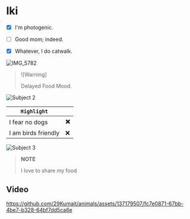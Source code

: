 # Iki


- [X] I'm photogenic.
- [ ] Good mom; indeed.
- [X] Whatever, I do catwalk.


![IMG_5782](https://github.com/29Kumait/animals/assets/137179507/e1195767-86a4-433d-aa69-27bd9dc5f7c9)



> ![Warning]
> 
> Delayed Food Mood.
>
> 

<!-- <blockquote>
    <p>
    
    </p>
    <p>
        It can
    </p>
    <p>
        You can use
    </p>
</blockquote> -->

![Subject 2](https://github.com/29Kumait/animals/assets/137179507/544ec48c-8a5c-4854-8e6d-47675cf1e118)


 
|   `Highlight`       |      |
| ------------------- | ---- |
| I fear no dogs      |  ✖️  |
| I am birds friendly |  ❌  |


![Subject 3](https://github.com/29Kumait/animals/assets/137179507/a4b87da5-61f0-40f5-941b-d2dc0dbe591a)



>  __NOTE__
> 
> I love to share my food


## Video 

<!-- Drag & Drop  -->

https://github.com/29Kumait/animals/assets/137179507/fc7e0871-67bb-4be7-b328-64bf7dd5ca6e



